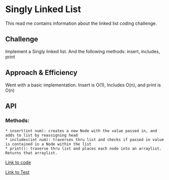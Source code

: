 # Singly Linked List
This read me contains information about the linked list coding challenge.

## Challenge
Implement a Singly linked list. And the following methods: insert, includes, print

## Approach & Efficiency
Went with a basic implementation. Insert is O(1), Includes O(n), and print is O(n)

## API
  ### Methods:
    * insert(int num): creates a new Node with the value passed in, and adds to list by reassigning head
    * includes(int num): traverses thru list and checks if passed in value is contained in a Node within the list
    * print(): traverse thru list and places each node into an arraylist. Returns that arraylist.

[Link to code](../src/main/java/challenges/linkedlist/LinkedList.java)

[Link to Test](../src/test/java/challenges/LinkedListTest.java)


